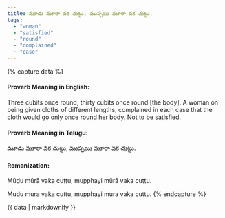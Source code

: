 ```yaml
---
title: మూడు మూరా వక చుట్టు, ముప్ఫయి మూరా వక చుట్టు.
tags:
  - "woman"
  - "satisfied"
  - "round"
  - "complained"
  - "case"
---
```


{% capture data %}
#### Proverb Meaning in English:
Three cubits once round, thirty cubits once round [the body].
A woman on being given cloths of different lengths, complained in each case that the cloth would go only once round her body.
Not to be satisfied.

#### Proverb Meaning in Telugu:
మూడు మూరా వక చుట్టు, ముప్ఫయి మూరా వక చుట్టు.

#### Romanization:
Mūḍu mūrā vaka cuṭṭu, mupphayi mūrā vaka cuṭṭu.

Mudu mura vaka cuttu, mupphayi mura vaka cuttu.
{% endcapture %}

{{ data | markdownify }}

